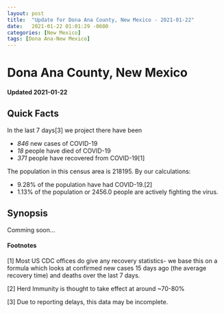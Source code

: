 ```yaml
---
layout: post
title:  "Update for Dona Ana County, New Mexico - 2021-01-22"
date:   2021-01-22 01:01:29 -0600
categories: [New Mexico]
tags: [Dona Ana-New Mexico]
---
```


# Dona Ana County, New Mexico
#### Updated 2021-01-22

## Quick Facts

In the last 7 days[3] we project there have been
- *846* new cases of COVID-19
- *18* people have died of COVID-19
- *371* people have recovered from COVID-19[1]

The population in this census area is 218195. By our calculations:
- 9.28% of the population have had COVID-19.[2]
- 1.13% of the population or 2456.0 people are actively fighting the virus.

## Synopsis

Comming soon...


#### Footnotes

[1] Most US CDC offices do give any recovery statistics- we base this on a formula which looks at confirmed new cases
15 days ago (the average recovery time) and deaths over the last 7 days.

[2] Herd Immunity is thought to take effect at around ~70-80%

[3] Due to reporting delays, this data may be incomplete.
 
    